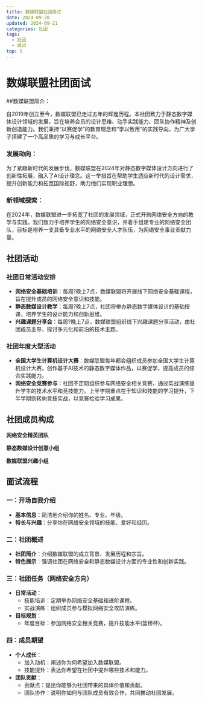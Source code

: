 ```yaml
---
title: 数媒联盟社团面试
date: 2024-09-20
updated: 2024-09-21
categories: 社团
tags:
  - 社团
  - 面试
top: 5
---
```


# 数媒联盟社团面试

##数媒联盟简介：

自2019年创立至今，数媒联盟已走过五年的辉煌历程。本社团致力于静态数字媒体设计领域的发展，旨在培养会员的设计思维、动手实践能力、团队协作精神及创新创造能力。我们秉持“以赛促学”的教育理念和“学以致用”的实践导向，为广大学子搭建了一个高品质的学习与成长平台。

### 发展动向：

为了紧跟新时代的发展步伐，数媒联盟在2024年对静态数字媒体设计方向进行了创新性拓展，融入了AI设计理念。这一举措旨在帮助学生适应新时代的设计需求，提升创新能力和拓宽国际视野，助力他们实现职业理想。

### 新领域探索：

在2024年，数媒联盟进一步拓宽了社团的发展领域，正式开启网络安全方向的教学与实践。我们致力于培养学生的网络安全意识，并着手组建专业的网络安全团队，目标是培养一支具备专业水平的网络安全人才队伍，为网络安全事业贡献力量。

## 社团活动

### 社团日常活动安排

- **网络安全基础培训**：每周?晚上7点，数媒联盟将开展线下网络安全基础课程，旨在提升成员的网络安全意识和技能。
- **静态数媒设计教学**：每周?晚上7点，社团将举办静态数字媒体设计的基础授课，培养学生的设计能力和创新思维。
- **兴趣课题分享会**：每周?晚上7点，数媒联盟组织线下兴趣课题分享活动，由社团成员主导，探讨多元化和前沿的技术主题。

### 社团年度大型活动

- **全国大学生计算机设计大赛**：数媒联盟每年都会组织成员参加全国大学生计算机设计大赛，创作基于AI技术的静态数字媒体作品，以赛促学，提高成员的综合实践能力。
- **网络安全竞赛参与**：社团不定期组织参与网络安全相关竞赛，通过实战演练提升学生的技术水平和竞技能力。上半学期重点在于知识和技能的学习提升，下半学期则转向竞技实战，以竞赛检验学习成果。

## 社团成员构成

**网络安全精英团队**

**静态数媒设计创意小组**

**数媒联盟兴趣小组**

## 面试流程

### 一：开场自我介绍
- **基本信息**：简洁地介绍你的姓名、专业、年级。
- **特长与兴趣**：分享你在网络安全领域的技能、爱好和经历。

### 二：社团概述
- **社团简介**：介绍数媒联盟的成立背景、发展历程和宗旨。
- **特色展示**：强调社团在网络安全和静态数媒设计方面的专业性和创新实践。

### 三：社团任务（网络安全方向）
- **日常活动**：
  - 技能培训：定期举办网络安全基础和进阶课程。
  - 实战演练：组织成员参与模拟网络安全攻防演练。
- **目标规划**：
  - 年度目标：参加网络安全相关竞赛，提升技能水平(篮桥杯)。
  
### 四：成员期望
- **个人成长**：
  - 加入动机：阐述你为何希望加入数媒联盟。
  - 技能提升：表达你希望在社团中提升哪些技术和能力。
- **团队贡献**：
  - 贡献点：提出你能够为社团带来的具体价值和贡献。
  - 团队协作：说明你如何与团队成员有效合作，共同推动社团发展。


